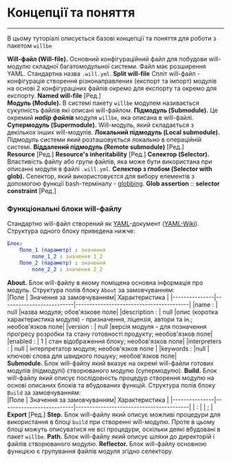 # Концепції та поняття
---
В цьому туторіалі описується базові концепції та поняття для роботи з пакетом `willbe`

**Will-файл (Will-file).** Основний конфігураційний файл для побудови will-модулю складної багатомодульної системи. Файл має розширення YAML. Стандартна назва `.will.yml`.
**Split will-file** Спліт will-файл - конфігурація створення різнонаправлених (експорт та імпорт) модулів на основі 2 конфігураціних файлів окремо для експорту та окремо для експорту.
**Named will-file** \[Ред.\]  
**Модуль (Module).** В системі пакету `willbe` модулем називається сукупність файлів які описані will-файлом.
**Підмодуль (Submodule).** Це окремий **_набір файлів_** модуля `willbe`, яка описана в will-файлі.
**Супермодуль (Supermodule).** Will-модуль, який складається з декількох інших will-модулів.
**Локальний підмодуль (Local submodule).** Підмодуль системи який розташовується локально в операційній системі.
**Віддалений підмодуль (Remote submodule)** \[Ред.\]  
**Resource** \[Ред.\]
**Resource's inheritability** \[Ред.\]
**Селектор (Selector).** Властивість файлу або групи файлів, яка може бути використана при описанні модуля в файлі `.will.yml`.
**Селектор з ґлобом (Selector with glob).** Селектор, який використовуєтся для вибору елементів з допомогою функції bash-терміналу - [globbing](https://linuxhint.com/bash_globbing_tutorial/).
**Glob assertion** :: **selector constraint** \[Ред.\]  

### Функціональні блоки will-файлу  
Стандартно will-файл створений як [YAML](https://yaml.org/)-документ ([YAML-Wiki](https://en.wikipedia.org/wiki/YAML)).
Структура одного блоку приведена нижче:
```yaml
Блок:
    Поле_1 (параметр) : значення
        поле_1_2 : значення 1_2
    Поле_2 (параметр) : значення
        поле_2_2 : значення 2_2
```
**About.** Блок will-файлу в якому поміщена основна інформація про модуль.
Структура полів блоку `About` за замовчуванням:  
|Поле           | Значення за замовчуванням| Характеристика                          |
|---------------|--------------------------|-----------------------------------------|
|name :         | null                     |назва модуля; обов'язкове поле|
|description :  | null                     |опис (коротка характеристика модуля) - призначення, ліцензія, автори та ін.; необов'язков поле|
|version :      | null                     |версія модуля - для позначення прогресу розробки та стану готовності продукту; необов'язков поле|
|enabled :      | 1                        | стан відображення блоку; необов'язков поле|
|interpreters : | null                     | інтерпретатор модуля; необов'язков поле   |
|keywords :     |null                      |ключові слова для швидкого пошуку; необов'язков поле|  
**Submodule.** Блок will-файлу який вказує на окремі will-файли готових модулів (підмодулі) створюваного модулю (супермодулю).
**Build.** Блок will-файлу який описує послідовність процедур створення модулю на основі описаних блоків та вбудованих функцій.
Структура полів блоку `Build` за замовчуванням:  
|Поле           | Значення за замовчуванням| Характеристика                          |
|---------------|--------------------------|-----------------------------------------|
|     :         |                          |                    ;                    |  
**Export** \[Ред.\]
**Step.** Блок will-файлу який описує можливі процедури для використання в блоці `build` при створенні will-модулю. Проте в цьому блоці можуть описуватися не всі процедури, оскільки деякі вбудовані в пакет `willbe`.
**Path.** Блок will-файлу який описує шляхи до директорій і файлів створюваного модулю.
**Reflector.** Блок will-файлу основною функцією є групування файлів модуля згідно селектору.